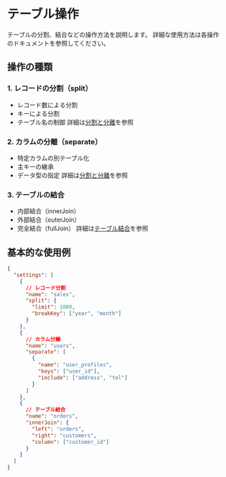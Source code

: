 # テーブル操作

テーブルの分割、結合などの操作方法を説明します。
詳細な使用方法は各操作のドキュメントを参照してください。

## 操作の種類

### 1. レコードの分割（split）
- レコード数による分割
- キーによる分割
- テーブル名の制御
詳細は[分割と分離](07-split-separate.md#split)を参照

### 2. カラムの分離（separate）
- 特定カラムの別テーブル化
- 主キーの継承
- データ型の指定
詳細は[分割と分離](07-split-separate.md#separate)を参照

### 3. テーブルの結合
- 内部結合（innerJoin）
- 外部結合（outerJoin）
- 完全結合（fullJoin）
詳細は[テーブル結合](08-table-join.md)を参照

## 基本的な使用例

```json
{
  "settings": [
    {
      // レコード分割
      "name": "sales",
      "split": {
        "limit": 1000,
        "breakKey": ["year", "month"]
      }
    },
    {
      // カラム分離
      "name": "users",
      "separate": [
        {
          "name": "user_profiles",
          "keys": ["user_id"],
          "include": ["address", "tel"]
        }
      ]
    },
    {
      // テーブル結合
      "name": "orders",
      "innerJoin": {
        "left": "orders",
        "right": "customers",
        "column": ["customer_id"]
      }
    }
  ]
}